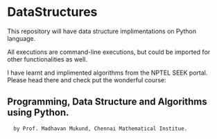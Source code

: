 # DataStructures
This repository will have data structure implimentations on Python language.

All executions are command-line executions, but could be imported for other functionalities as well.

I have learnt and implimented algorithms from the NPTEL SEEK portal. Please head there and check put the wonderful course:

## Programming, Data Structure and Algorithms using Python.
      by Prof. Madhavan Mukund, Chennai Mathematical Institue.
